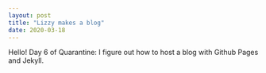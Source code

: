 ```yaml
---
layout: post
title: "Lizzy makes a blog"
date: 2020-03-18
---
```


Hello! 
Day 6 of Quarantine: I figure out how to host a blog with Github Pages and Jekyll. 
